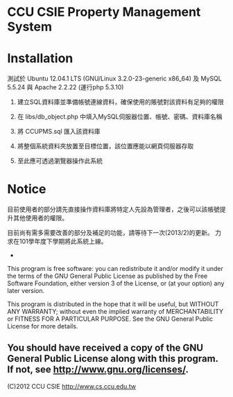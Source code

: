 # CCU CSIE Property Management System

# Installation

測試於 Ubuntu 12.04.1 LTS (GNU/Linux 3.2.0-23-generic x86_64)
及 MySQL 5.5.24 與 Apache 2.2.22 (運行php 5.3.10)

1. 建立SQL資料庫並準備帳號連線資料，確保使用的賬號對該資料有足夠的權限

2. 在 libs/db_object.php 中填入MySQL伺服器位置、帳號、密碼、資料庫名稱

3. 將 CCUPMS.sql 匯入該資料庫

4. 將整個系統資料夾放置至目標位置，該位置應能以網頁伺服器存取

5. 至此應可透過瀏覽器操作此系統

# Notice

目前使用者的部分請先直接操作資料庫將特定人先設為管理者，之後可以該帳號提升其他使用者的權限。

目前尚有需多需要改善的部分及補足的功能，請等待下一次(2013/2)的更新。
力求在101學年度下學期將此系統上線。

-
This program is free software: you can redistribute it and/or modify
it under the terms of the GNU General Public License as published by
the Free Software Foundation, either version 3 of the License, or
(at your option) any later version.

This program is distributed in the hope that it will be useful,
but WITHOUT ANY WARRANTY; without even the implied warranty of
MERCHANTABILITY or FITNESS FOR A PARTICULAR PURPOSE.  See the
GNU General Public License for more details.

You should have received a copy of the GNU General Public License
along with this program.  If not, see <http://www.gnu.org/licenses/>.
-
(C)2012 CCU CSIE http://www.cs.ccu.edu.tw